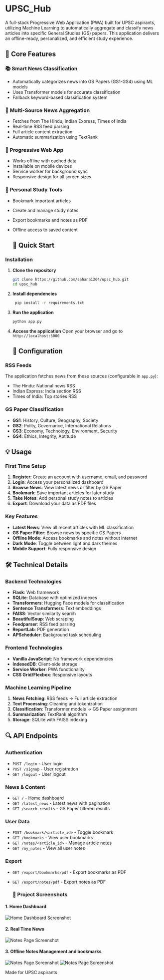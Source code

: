 # UPSC_Hub
A full-stack Progressive Web Application (PWA) built for UPSC aspirants, utilizing Machine Learning to automatically aggregate and classify news articles into specific General Studies (GS) papers. This application delivers an offline-ready, personalized, and efficient study experience.

## 🌟 Core Features

### 📚 **Smart News Classification**
- Automatically categorizes news into GS Papers (GS1-GS4) using ML models
- Uses Transformer models for accurate classification
- Fallback keyword-based classification system

### 📰 **Multi-Source News Aggregation**
- Fetches from The Hindu, Indian Express, Times of India
- Real-time RSS feed parsing
- Full article content extraction
- Automatic summarization using TextRank

### 📱 **Progressive Web App**
- Works offline with cached data
- Installable on mobile devices
- Service worker for background sync
- Responsive design for all screen sizes

### 🔖 **Personal Study Tools**
- Bookmark important articles
- Create and manage study notes
- Export bookmarks and notes as PDF
- Offline access to saved content

  ## 🚀 Quick Start

### Installation

1. **Clone the repository**
   ```bash
   git clone https://github.com/sahana1264/upsc_hub.git
   cd upsc_hub
   ```

2. **Install dependencies**
   ```bash
    pip install -r requirements.txt
   ```

4. **Run the application**
   ```bash
   python app.py
   ```

5. **Access the application**
   Open your browser and go to `http://localhost:5000`

   ## 🔧 Configuration

### RSS Feeds
The application fetches news from these sources (configurable in `app.py`):
- The Hindu: National news RSS
- Indian Express: India section RSS
- Times of India: Top stories RSS

### GS Paper Classification
- **GS1**: History, Culture, Geography, Society
- **GS2**: Polity, Governance, International Relations
- **GS3**: Economy, Technology, Environment, Security
- **GS4**: Ethics, Integrity, Aptitude

## 💡 Usage

### First Time Setup
1. **Register**: Create an account with username, email, and password
2. **Login**: Access your personalized dashboard
3. **Browse News**: View latest news or filter by GS Paper
4. **Bookmark**: Save important articles for later study
5. **Take Notes**: Add personal study notes to articles
6. **Export**: Download your data as PDF files

### Key Features
- **Latest News**: View all recent articles with ML classification
- **GS Paper Filter**: Browse news by specific GS Papers
- **Offline Mode**: Access bookmarks and notes without internet
- **Dark Mode**: Toggle between light and dark themes
- **Mobile Support**: Fully responsive design

## 🛠️ Technical Details

### Backend Technologies
- **Flask**: Web framework
- **SQLite**: Database with optimized indexes
- **Transformers**: Hugging Face models for classification
- **Sentence Transformers**: Text embeddings
- **FAISS**: Vector similarity search
- **BeautifulSoup**: Web scraping
- **Feedparser**: RSS feed parsing
- **ReportLab**: PDF generation
- **APScheduler**: Background task scheduling

### Frontend Technologies
- **Vanilla JavaScript**: No framework dependencies
- **IndexedDB**: Client-side storage
- **Service Worker**: PWA functionality
- **CSS Grid/Flexbox**: Responsive layouts

### Machine Learning Pipeline
1. **News Fetching**: RSS feeds → Full article extraction
2. **Text Processing**: Cleaning and tokenization
3. **Classification**: Transformer models → GS Paper assignment
4. **Summarization**: TextRank algorithm
5. **Storage**: SQLite with FAISS indexing

## 🔍 API Endpoints

### Authentication
- `POST /login` - User login
- `POST /signup` - User registration
- `GET /logout` - User logout

### News & Content
- `GET /` - Home dashboard
- `GET /latest_news` - Latest news with pagination
- `GET /search_results` - GS Paper filtered results

### User Data
- `POST /bookmark/<article_id>` - Toggle bookmark
- `GET /bookmarks` - View user bookmarks
- `GET /notes/<article_id>` - Manage article notes
- `GET /my_notes` - View all user notes

### Export
- `GET /export/bookmarks/pdf` - Export bookmarks as PDF
- `GET /export/notes/pdf` - Export notes as PDF

  ### 📸 Project Screenshots

#### 1. Home Dashboard 

![Home Dashboard Screenshot](screenshots/index.png)

#### 2. Real Time News

![Notes Page Screenshot](screenshots/latest_news.png)


#### 3. Offline Notes Management and bookmarks

![Notes Page Screenshot](screenshots/MyNotes.png)
![Notes Page Screenshot](screenshots/bookmark.png)

Made for UPSC aspirants
